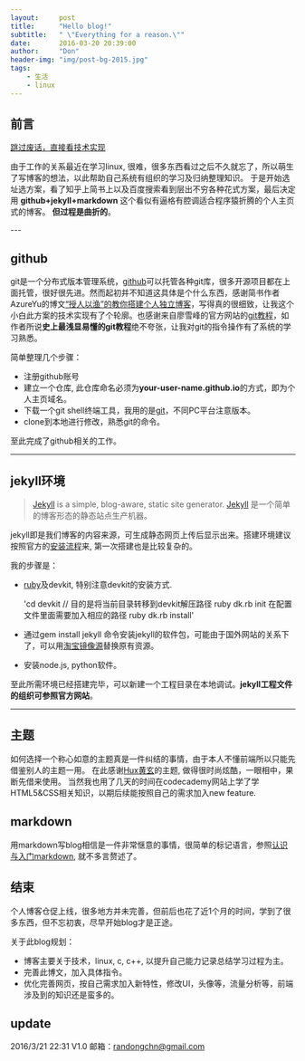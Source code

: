 ```yaml
---
layout:     post
title:      "Hello blog!"
subtitle:   " \"Everything for a reason.\""
date:       2016-03-20 20:39:00
author:     "Don"
header-img: "img/post-bg-2015.jpg"
tags:
    - 生活
    - linux 
---
```



## 前言

[跳过废话，直接看技术实现 ](#build)

由于工作的关系最近在学习linux, 很难，很多东西看过之后不久就忘了，所以萌生了写博客的想法，以此帮助自己系统有组织的学习及归纳整理知识。 于是开始选址选方案，看了知乎上简书上以及百度搜索看到层出不穷各种花式方案，最后决定用 **github+jekyll+markdown** 这个看似有逼格有腔调适合程序猿折腾的个人主页式的博客。 
**但过程是曲折的**。

<p id = "build"></p>
---

## github

git是一个分布式版本管理系统，[github](https://github.com/)可以托管各种git库，很多开源项目都在上面托管，很好很先进。然而起初并不知道这具体是个什么东西，感谢简书作者AzureYu的博文[“授人以渔”的教你搭建个人独立博客](http://www.jianshu.com/p/8f843034c7ec)，写得真的很细致，让我这个小白此方案的技术实现有了个轮廓。也感谢来自廖雪峰的官方网站的[git教程](http://www.liaoxuefeng.com/wiki/0013739516305929606dd18361248578c67b8067c8c017b000)，如作者所说**史上最浅显易懂的git教程**绝不夸张，让我对git的指令操作有了系统的学习熟悉。

简单整理几个步骤： 

* 注册github账号
* 建立一个仓库, 此仓库命名必须为**your-user-name.github.io**的方式，即为个人主页域名。
* 下载一个git shell终端工具，我用的是[git](https://git-scm.com/download/)，不同PC平台注意版本。 
* clone到本地进行修改，熟悉git的命令。

至此完成了github相关的工作。

---

## jekyll环境

> [Jekyll](http://jekyllrb.com/) is a simple, blog-aware, static site generator.
> [Jekyll](http://jekyllrb.com/) 是一个简单的博客形态的静态站点生产机器。

jekyll即是我们博客的内容来源，可生成静态网页上传后显示出来。搭建环境建议按照官方的[安装流程](https://jekyllrb.com/docs/installation/)来, 第一次搭建也是比较复杂的。

我的步骤是：

* [ruby](https://www.ruby-lang.org/en/downloads/)及devkit, 特别注意devkit的安装方式.

	'cd devkit // 目的是将当前目录转移到devkit解压路径
	ruby dk.rb init
	在配置文件里面需要加入相应的路径
	ruby dk.rb install'

* 通过gem install jekyll 命令安装jekyll的软件包，可能由于国外网站的关系下了，可以用[淘宝镜像源](https://ruby.taobao.org/)替换原有资源。
* 安装node.js, python软件。

至此所需环境已经搭建完毕，可以新建一个工程目录在本地调试。**jekyll工程文件的组织可参照官方网站**。

---

## 主题

如何选择一个称心如意的主题真是一件纠结的事情，由于本人不懂前端所以只能先借鉴别人的主题一用。 在此感谢[Hux黄玄](https://github.com/Huxpro/huxpro.github.io)的主题, 做得很时尚炫酷，一眼相中，果断先借来使用。 当然我也用了几天的时间在codecademy网站上学了学HTML5&CSS相关知识，以期后续能按照自己的需求加入new feature.

## markdown

用markdown写blog相信是一件非常惬意的事情，很简单的标记语言，参照[认识与入门markdown](http://sspai.com/25137), 就不多言赘述了。

## 结束
个人博客仓促上线，很多地方并未完善，但前后也花了近1个月的时间，学到了很多东西，但不忘初衷，尽早开始blog才是正途。

关于此blog规划：
* 博客主要关于技术，linux, c, c++, 以提升自己能力记录总结学习过程为主。
* 完善此博文，加入具体指令。
* 优化完善网页，按自己需求加入新特性，修改UI，头像等，流量分析等，前端涉及到的知识还是蛮多的。

## update

2016/3/21 22:31
V1.0 邮箱：randongchn@gmail.com